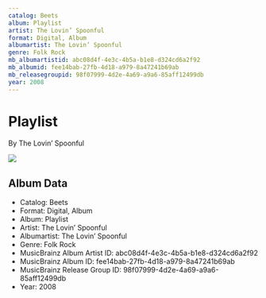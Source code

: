 ```yaml
---
catalog: Beets
album: Playlist
artist: The Lovin’ Spoonful
format: Digital, Album
albumartist: The Lovin’ Spoonful
genre: Folk Rock
mb_albumartistid: abc08d4f-4e3c-4b5a-b1e8-d324cd6a2f92
mb_albumid: fee14bab-27fb-4d18-a979-8a47241b69ab
mb_releasegroupid: 98f07999-4d2e-4a69-a9a6-85aff12499db
year: 2008
---
```


# Playlist

By The Lovin’ Spoonful

![](../../assets/beetscovers/The_Lovin’_Spoonful-Playlist.jpg)

## Album Data

- Catalog: Beets
- Format: Digital, Album
- Album: Playlist
- Artist: The Lovin’ Spoonful
- Albumartist: The Lovin’ Spoonful
- Genre: Folk Rock
- MusicBrainz Album Artist ID: abc08d4f-4e3c-4b5a-b1e8-d324cd6a2f92
- MusicBrainz Album ID: fee14bab-27fb-4d18-a979-8a47241b69ab
- MusicBrainz Release Group ID: 98f07999-4d2e-4a69-a9a6-85aff12499db
- Year: 2008

